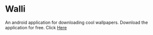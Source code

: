 # Walli
An android application for downloading cool wallpapers.
Download the application for free.
Click [Here](https://github.com/jatin-773762/Walli/raw/master/app/build/outputs/apk/debug/walli1.2.apk)
